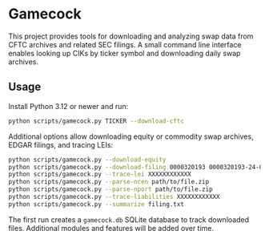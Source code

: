 # Gamecock

This project provides tools for downloading and analyzing swap data from CFTC archives and related SEC filings. A small command line interface enables looking up CIKs by ticker symbol and downloading daily swap archives.

## Usage

Install Python 3.12 or newer and run:

```bash
python scripts/gamecock.py TICKER --download-cftc
```

Additional options allow downloading equity or commodity swap archives, EDGAR filings, and tracing LEIs:

```bash
python scripts/gamecock.py --download-equity
python scripts/gamecock.py --download-filing 0000320193 0000320193-24-000010
python scripts/gamecock.py --trace-lei XXXXXXXXXXXX
python scripts/gamecock.py --parse-ncen path/to/file.zip
python scripts/gamecock.py --parse-nport path/to/file.zip
python scripts/gamecock.py --trace-liabilities XXXXXXXXXXXX
python scripts/gamecock.py --summarize filing.txt
```

The first run creates a `gamecock.db` SQLite database to track downloaded files. Additional modules and features will be added over time.

